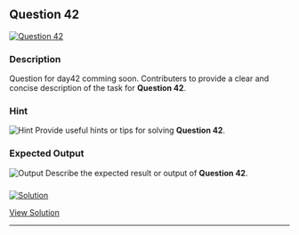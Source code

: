 


## Question 42
<a href="https://github.com/alishgosai/Python-Exercise-and-Solutions/blob/master/questions/Question42.md" target="_blank">
  <img src="https://img.shields.io/badge/Question-42-purple?style=for-the-badge&logoSize=60" alt="Question 42">
</a>

### **Description**
Question for day42 comming soon.
Contributers to provide a clear and concise description of the task for **Question 42**.

### **Hint**
![Hint](https://img.shields.io/badge/Hint:-blue)
Provide useful hints or tips for solving **Question 42**.

### **Expected Output**
![Output](https://img.shields.io/badge/Output:-blue)
Describe the expected result or output of **Question 42**.

### <a href="https://github.com/alishgosai/Python-Exercise-and-Solutions/blob/master/solutions/Solution42.js" target="_blank">
  <img src="https://img.shields.io/badge/Solution-1f8e00?style=for-the-badge&logo=solution&logoColor=white" alt="Solution">
</a>

<a href="https://github.com/alishgosai/Python-Exercise-and-Solutions/blob/master/solutions/Solution42.js" target="_blank">View Solution</a>

---

